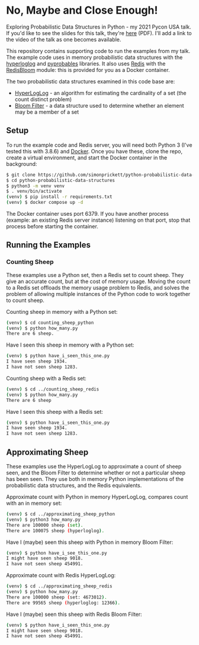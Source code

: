 # No, Maybe and Close Enough!

Exploring Probabilistic Data Structures in Python - my 2021 Pycon USA talk.  If you'd like to see the slides for this talk, they're [here](https://simonprickett.dev/no_maybe_and_close_enough_slides.pdf) (PDF).  I'll add a link to the video of the talk as one becomes available.

This repository contains supporting code to run the examples from my talk.  The example code uses in memory probabilistic data structures with the [hyperloglog](https://pypi.org/project/hyperloglog/) and [pyprobables](https://pypi.org/project/pyprobables/) libraries.  It also uses [Redis](https://redis.io) with the [RedisBloom](https://redisbloom.io) module: this is provided for you as a Docker container.

The two probabilistic data structures examined in this code base are:

* [HyperLogLog](https://en.wikipedia.org/wiki/HyperLogLog) - an algorithm for estimating the cardinality of a set (the count distinct problem)
* [Bloom Filter](https://en.wikipedia.org/wiki/Bloom_filter) - a data structure used to determine whether an element may be a member of a set

## Setup

To run the example code and Redis server, you will need both Python 3 (I've tested this with 3.8.6) and [Docker](https://www.docker.com/).  Once you have these, clone the repo, create a virtual environment, and start the Docker container in the background:

```bash
$ git clone https://github.com/simonprickett/python-probabilistic-data-structures.git
$ cd python-probabilistic-data-structures
$ python3 -m venv venv
$ . venv/bin/activate
(venv) $ pip install -r requirements.txt
(venv) $ docker compose up -d
```

The Docker container uses port 6379. If you have another process (example: an existing Redis server instance) listening on that port, stop that process before starting the container.

## Running the Examples

### Counting Sheep

These examples use a Python set, then a Redis set to count sheep.  They give an accurate count, but at the cost of memory usage.  Moving the count to a Redis set offloads the memory usage problem to Redis, and solves the problem of allowing multiple instances of the Python code to work together to count sheep.

Counting sheep in memory with a Python set:

```bash
(venv) $ cd counting_sheep_python
(venv) $ python how_many.py
There are 6 sheep.
```

Have I seen this sheep in memory with a Python set:

```bash
(venv) $ python have_i_seen_this_one.py
I have seen sheep 1934.
I have not seen sheep 1283.
```

Counting sheep with a Redis set:

```bash
(venv) $ cd ../counting_sheep_redis
(venv) $ python how_many.py
There are 6 sheep
```

Have I seen this sheep with a Redis set:

```bash
(venv) $ python have_i_seen_this_one.py
I have seen sheep 1934.
I have not seen sheep 1283.
```

## Approximating Sheep

These examples use the HyperLogLog to approximate a count of sheep seen, and the Bloom Filter to determine whether or not a particular sheep has been seen. They use both in memory Python implementations of the probabilistic data structures, and the Redis equivalents.

Approximate count with Python in memory HyperLogLog, compares count with an in memory set:

```bash
(venv) $ cd ../approximating_sheep_python
(venv) $ python3 how_many.py
There are 100000 sheep (set).
There are 100075 sheep (hyperloglog).
```
Have I (maybe) seen this sheep with Python in memory Bloom Filter:

```bash
(venv) $ python have_i_see_this_one.py
I might have seen sheep 9018.
I have not seen sheep 454991.
```

Approximate count with Redis HyperLogLog:

```bash
(venv) $ cd ../approximating_sheep_redis
(venv) $ python how_many.py
There are 100000 sheep (set: 4673012).
There are 99565 sheep (hyperloglog: 12366).
```

Have I (maybe) seen this sheep with Redis Bloom Filter:

```bash
(venv) $ python have_i_seen_this_one.py
I might have seen sheep 9018.
I have not seen sheep 454991.
```

